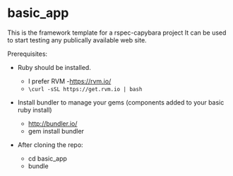 # basic_app

This is the framework template for a rspec-capybara project
It can be used to start testing any publically available web site.

Prerequisites:

- Ruby should be installed.
  - I prefer RVM -https://rvm.io/
  - `\curl -sSL https://get.rvm.io | bash`

- Install bundler to manage your gems (components added to your basic ruby install)
  - http://bundler.io/
  - gem install bundler

- After cloning the repo:
  - cd basic_app
  - bundle

